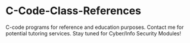 # C-Code-Class-References
C-code programs for reference and education purposes. Contact me for potential tutoring services.
Stay tuned for Cyber/Info Security Modules!